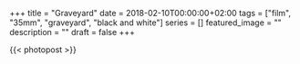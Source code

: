 +++
title =  "Graveyard"
date = 2018-02-10T00:00:00+02:00
tags = ["film", "35mm", "graveyard", "black and white"]
series = []
featured_image = ""
description = ""
draft = false
+++

{{< photopost >}}
